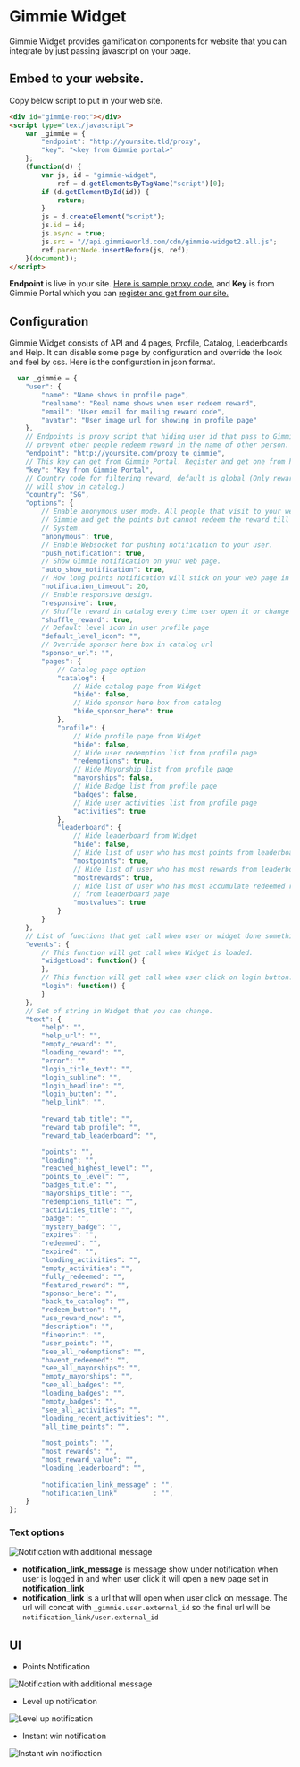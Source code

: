 # Gimmie Widget

Gimmie Widget provides gamification components for website that you can integrate by just passing javascript
on your page.

## Embed to your website.

Copy below script to put in your web site.

```html
<div id="gimmie-root"></div>
<script type="text/javascript">
    var _gimmie = {
        "endpoint": "http://yoursite.tld/proxy",
        "key": "<key from Gimmie portal>"
    };
    (function(d) {
        var js, id = "gimmie-widget",
            ref = d.getElementsByTagName("script")[0];
        if (d.getElementById(id)) {
            return;
        }
        js = d.createElement("script");
        js.id = id;
        js.async = true;
        js.src = "//api.gimmieworld.com/cdn/gimmie-widget2.all.js";
        ref.parentNode.insertBefore(js, ref);
    }(document));
</script>
```

__Endpoint__ is live in your site. [Here is sample proxy code.](https://github.com/gimmie/proxies) and __Key__ is from Gimmie Portal which you can [register and get from our site.](https://www.gimmie.io)

## Configuration

Gimmie Widget consists of API and 4 pages, Profile, Catalog, Leaderboards and Help. It can disable some page by configuration and override the look and feel by css. Here is the configuration in json format.

```javascript
  var _gimmie = {
    "user": {
        "name": "Name shows in profile page",
        "realname": "Real name shows when user redeem reward",
        "email": "User email for mailing reward code",
        "avatar": "User image url for showing in profile page"
    },
    // Endpoints is proxy script that hiding user id that pass to Gimmie and 
    // prevent other people redeem reward in the name of other person.
    "endpoint": "http://yoursite.com/proxy_to_gimmie",
    // This key can get from Gimmie Portal. Register and get one from https://www.gimmie.io
    "key": "Key from Gimmie Portal",
    // Country code for filtering reward, default is global (Only reward that set to global
    // will show in catalog.)
    "country": "SG",
    "options": {
        // Enable anonymous user mode. All people that visit to your website will create on
        // Gimmie and get the points but cannot redeem the reward till they sign up to your
        // System.
        "anonymous": true,
        // Enable Websocket for pushing notification to your user.
        "push_notification": true,
        // Show Gimmie notification on your web page.
        "auto_show_notification": true,
        // How long points notification will stick on your web page in seconds.
        "notification_timeout": 20,
        // Enable responsive design.
        "responsive": true,
        // Shuffle reward in catalog every time user open it or change category..
        "shuffle_reward": true,
        // Default level icon in user profile page
        "default_level_icon": "",
        // Override sponsor here box in catalog url
        "sponsor_url": "",
        "pages": {
            // Catalog page option
            "catalog": {
                // Hide catalog page from Widget
                "hide": false,
                // Hide sponsor here box from catalog
                "hide_sponsor_here": true
            },
            "profile": {
                // Hide profile page from Widget
                "hide": false,
                // Hide user redemption list from profile page
                "redemptions": true,
                // Hide Mayorship list from profile page
                "mayorships": false,
                // Hide Badge list from profile page
                "badges": false,
                // Hide user activities list from profile page
                "activities": true
            },
            "leaderboard": {
                // Hide leaderboard from Widget
                "hide": false,
                // Hide list of user who has most points from leaderboard page
                "mostpoints": true,
                // Hide list of user who has most rewards from leaderboard page
                "mostrewards": true,
                // Hide list of user who has most accumulate redeemed rewards points
                // from leaderboard page
                "mostvalues": true
            }
        }
    },
    // List of functions that get call when user or widget done something.
    "events": {
        // This function will get call when Widget is loaded.
        "widgetLoad": function() {
        },
        // This function will get call when user click on login button.
        "login": function() {
        }
    },
    // Set of string in Widget that you can change.
    "text": {
        "help": "",
        "help_url": "",
        "empty_reward": "",
        "loading_reward": "",
        "error": "",
        "login_title_text": "",
        "login_subline": "",
        "login_headline": "",
        "login_button": "",
        "help_link": "",
        
        "reward_tab_title": "",
        "reward_tab_profile": "",
        "reward_tab_leaderboard": "",

        "points": "",
        "loading": "",
        "reached_highest_level": "",
        "points_to_level": "",
        "badges_title": "",
        "mayorships_title": "",
        "redemptions_title": "",
        "activities_title": "",
        "badge": "",
        "mystery_badge": "",
        "expires": "",
        "redeemed": "",
        "expired": "",
        "loading_activities": "",
        "empty_activities": "",
        "fully_redeemed": "",
        "featured_reward": "",
        "sponsor_here": "",
        "back_to_catalog": "",
        "redeem_button": "",
        "use_reward_now": "",
        "description": "",
        "fineprint": "",
        "user_points": "",
        "see_all_redemptions": "",
        "havent_redeemed": "",
        "see_all_mayorships": "",
        "empty_mayorships": "",
        "see_all_badges": "",
        "loading_badges": "",
        "empty_badges": "",
        "see_all_activities": "",
        "loading_recent_activities": "",
        "all_time_points": "",
        
        "most_points": "",
        "most_rewards": "",
        "most_reward_value": "",
        "loading_leaderboard": "",
        
        "notification_link_message" : "",
        "notification_link"         : "",
    }
};
```

### Text options

![Notification with additional message](/images/widget/points.png)

- __notification_link_message__ is message show under notification when user is logged in and when user click it will open a new page set in __notification_link__
- __notification_link__ is a url that will open when user click on message. The url will concat with `_gimmie.user.external_id` so the final url will be `notification_link/user.external_id`

## UI

- Points Notification

![Notification with additional message](/images/widget/points.png)

- Level up notification

![Level up notification](/images/widget/levelup.png)

- Instant win notification

![Instant win notification](/images/widget/instantwin.png)
